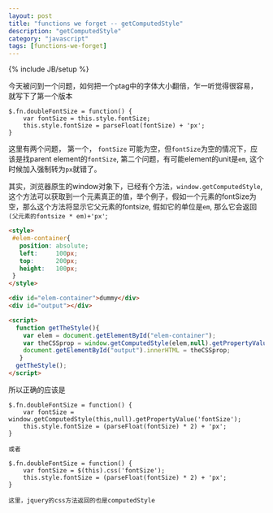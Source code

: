 ```yaml
---
layout: post
title: "functions we forget -- getComputedStyle"
description: "getComputedStyle"
category: "javascript"
tags: [functions-we-forget]
---
```

{% include JB/setup %}


今天被问到一个问题，如何把一个`p`tag中的字体大小翻倍，乍一听觉得很容易，就写下了第一个版本

```
$.fn.doubleFontSize = function() {
	var fontSize = this.style.fontSize;
	this.style.fontSize = parseFloat(fontSize) + 'px';
}
```

这里有两个问题， 第一个， `fontSize` 可能为空，但`fontSize`为空的情况下，应该是找parent element的`fontSize`, 第二个问题，有可能element的unit是`em`, 这个时候加入强制转为`px`就错了。

其实，浏览器原生的window对象下，已经有个方法，`window.getComputedStyle`, 这个方法可以获取到一个元素真正的值，举个例子，假如一个元素的fontSize为空，那么这个方法将显示它父元素的fontsize, 假如它的单位是`em`, 那么它会返回 `(父元素的fontsize * em)+'px'`;

```html
<style>
 #elem-container{
   position: absolute;
   left:     100px;
   top:      200px;
   height:   100px;
 }
</style>

<div id="elem-container">dummy</div>
<div id="output"></div>  

<script>
  function getTheStyle(){
    var elem = document.getElementById("elem-container");
    var theCSSprop = window.getComputedStyle(elem,null).getPropertyValue("height");
    document.getElementById("output").innerHTML = theCSSprop;
   }
  getTheStyle();
</script>
``` 

所以正确的应该是

```
$.fn.doubleFontSize = function() {
	var fontSize = window.getComputedStyle(this,null).getPropertyValue('fontSize');
	this.style.fontSize = (parseFloat(fontSize) * 2) + 'px';
}

或者

$.fn.doubleFontSize = function() {
	var fontSize = $(this).css('fontSize');
	this.style.fontSize = (parseFloat(fontSize) * 2) + 'px';
}

这里，jquery的css方法返回的也是computedStyle
```